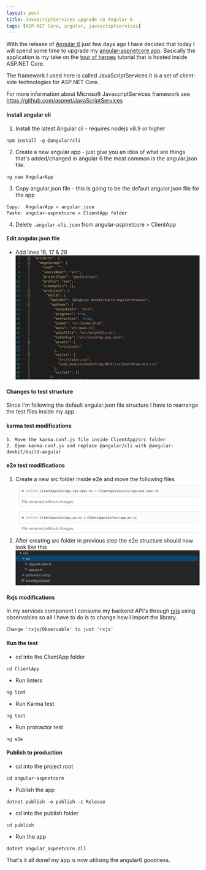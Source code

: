 ```yaml
---
layout: post
title: JavaScriptServices upgrade to Angular 6
tags: [ASP.NET Core, angular, javascriptservices]
---
```



With the release of [Angular 6](https://angular.io) just few days ago I have decided that today I will spend some time to upgrade my [angular-aspnetcore app](https://github.com/rynsantos/angular-aspnetcore).
Basically the application is my take on the [tour of heroes](https://angular.io/tutorial) tutorial that is hosted inside ASP.NET Core.

The framework I used here is called JavaScriptServices it is a set of client-side technologies for ASP.NET Core.

For more information about Microsoft JavascriptServices framework see https://github.com/aspnet/JavaScriptServices

#### Install angular cli
1. Install the latest Angular cli - requires nodejs v8.9 or higher
~~~
npm install -g @angular/cli
~~~
2. Create a new angular app - just give you an idea of what are things that's added/changed in angular 6 the most common is the angular.json file.
~~~
ng new AngularApp
~~~
3. Copy angular.json file - this is going to be the default angular.json file for the app
~~~
Copy:  AngularApp > angular.json  
Paste: angular-aspnetcore > ClientApp folder
~~~
4. Delete `.angular-cli.json` from angular-aspnetcore > ClientApp


#### Edit angular.json file
- Add lines 16, 17 & 28
![angular.json file](../img/2018-05-12/angular-json.JPG)

#### Changes to test structure
Since I'm following the default angular.json file structure I have to rearrange the test files inside my app.

#### karma test modifications
~~~
1. Move the karma.conf.js file inside ClientApp/src folder
2. Open karma.conf.js and replace @angular/cli with @angular-devkit/build-angular
~~~
#### e2e test modifications
1. Create a new src folder inside e2e and move the following files
![angular.json file](../img/2018-05-12/move-e2e-files.JPG)
2. After creating src folder in previous step the e2e structure should now look like this 
![angular.json file](../img/2018-05-12/final-e2e-structure.JPG)


#### Rxjs modifications
In my services component I consume my backend API's through [rxjs](http://reactivex.io/rxjs) using observables 
so all I have to do is to change how I import the library.
~~~
Change 'rxjs/Observable' to just 'rxjs'
~~~

#### Run the test
- cd into the ClientApp folder
~~~
cd ClientApp
~~~
- Run linters
~~~
ng lint
~~~
- Run Karma test
~~~
ng test
~~~
- Run protractor test
~~~
ng e2e
~~~

#### Publish to production
- cd into the project root
~~~
cd angular-aspnetcore
~~~
- Publish the app
~~~
dotnet publish -o publish -c Release 
~~~
- cd into the publish folder
~~~
cd publish
~~~
- Run the app
~~~
dotnet angular_aspnetcore.dll
~~~


That's it all done! my app is now utilising the angular6 goodness.

